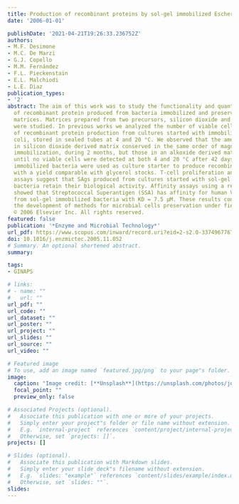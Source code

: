 ```yaml
---
title: Production of recombinant proteins by sol-gel immobilized Escherichia coli
date: '2006-01-01'

publishDate: '2021-04-21T19:26:33.236752Z'
authors:
- M.F. Desimone
- M.C. De Marzi
- G.J. Copello
- M.M. Fernández
- F.L. Pieckenstain
- E.L. Malchiodi
- L.E. Diaz
publication_types:
- '2'
abstract: The aim of this work was to study the functionality and quantitative level
  of recombinant protein produced from bacteria immobilized and preserved in sol-gel
  matrices. Matrices prepared from two precursors, silicon dioxide and tetraethoxysilane,
  were studied. In previous works we analyzed the number of viable cells and level
  of recombinant protein production from cultures started with immobilized Escherichia
  coli, stored in sealed tubes at 4 and 20 °C. We observed that the amount of bacteria
  in silicon dioxide derived matrix conserved in the same order of magnitude as before
  immobilization, during 2 months, but those in an alkoxide derived matrix decrease
  until no viable cells were detected at both 4 and 20 °C after 42 days. In this work,
  immobilized bacteria were used as culture starter to produce recombinant proteins
  with a yield comparable with glycerol stocks. T-cell proliferation and gel filtration
  assays suggest that SAgs produced from cultures started with sol-gel immobilized
  bacteria retain their biological activity. Affinity assays using a resonant biosensor
  showed that Streptococcal Superantigen (SSA) has affinity for human Vβ5.2 produced
  from sol-gel immobilized bacteria with KD = 7.5 μM. These results contribute to
  the development of methods for microbial cells preservation under field conditions.
  © 2006 Elsevier Inc. All rights reserved.
featured: false
publication: '*Enzyme and Microbial Technology*'
url_pdf: https://www.scopus.com/inward/record.uri?eid=2-s2.0-33749677676&doi=10.1016%2fj.enzmictec.2005.11.052&partnerID=40&md5=ddbce8dd6e503c2d58c8fee3538de7f4
doi: 10.1016/j.enzmictec.2005.11.052
# Summary. An optional shortened abstract.
summary: 

tags:
- GINAPS

# links:
# - name: ""
#   url: ""
url_pdf: ""
url_code: ""
url_dataset: ""
url_poster: ""
url_project: ""
url_slides: ""
url_source: ""
url_video: ""

# Featured image
# To use, add an image named `featured.jpg/png` to your page"s folder. 
image:
  caption: "Image credit: [**Unsplash**](https://unsplash.com/photos/jdD8gXaTZsc)"
  focal_point: ""
  preview_only: false

# Associated Projects (optional).
#   Associate this publication with one or more of your projects.
#   Simply enter your project"s folder or file name without extension.
#   E.g. `internal-project` references `content/project/internal-project/index.md`.
#   Otherwise, set `projects: []`.
projects: []

# Slides (optional).
#   Associate this publication with Markdown slides.
#   Simply enter your slide deck"s filename without extension.
#   E.g. `slides: "example"` references `content/slides/example/index.md`.
#   Otherwise, set `slides: ""`.
slides:
---
```


